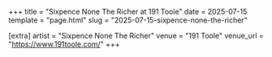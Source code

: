 +++
title = "Sixpence None The Richer at 191 Toole"
date = 2025-07-15
template = "page.html"
slug = "2025-07-15-sixpence-none-the-richer"

[extra]
artist = "Sixpence None The Richer"
venue = "191 Toole"
venue_url = "https://www.191toole.com/"
+++
